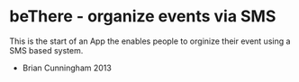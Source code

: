 beThere - organize events via SMS
==============

This is the start of an App the enables people to orginize their event using a SMS based system.

- Brian Cunningham 2013
